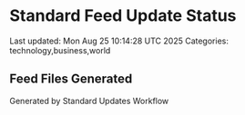 # Standard Feed Update Status
Last updated: Mon Aug 25 10:14:28 UTC 2025
Categories: technology,business,world

## Feed Files Generated

Generated by Standard Updates Workflow
